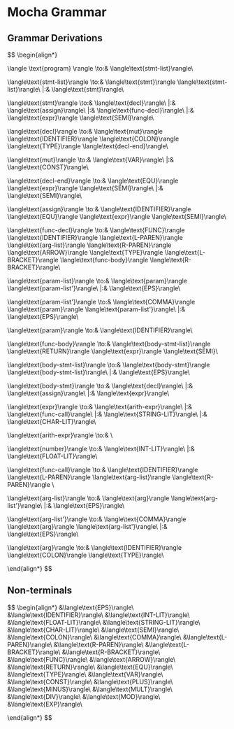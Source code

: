 # Mocha Grammar

## Grammar Derivations

$$
\begin{align*}

\langle \text{program} \rangle \to\:&
    \langle\text{stmt-list}\rangle\\

\langle\text{stmt-list}\rangle \to\:&
    \langle\text{stmt}\rangle
    \langle\text{stmt-list}\rangle\\
|\:& \langle\text{stmt}\rangle\\

\langle\text{stmt}\rangle \to\:&
    \langle\text{decl}\rangle\\
|\:& \langle\text{assign}\rangle\\
|\:& \langle\text{func-decl}\rangle\\
|\:& \langle\text{expr}\rangle
    \langle\text{SEMI}\rangle\\

\langle\text{decl}\rangle \to\:&
    \langle\text{mut}\rangle
    \langle\text{IDENTIFIER}\rangle
    \langle\text{COLON}\rangle
    \langle\text{TYPE}\rangle
    \langle\text{decl-end}\rangle\\

\langle\text{mut}\rangle \to\:&
    \langle\text{VAR}\rangle\\
|\:& \langle\text{CONST}\rangle\\

\langle\text{decl-end}\rangle \to\:&
    \langle\text{EQU}\rangle
    \langle\text{expr}\rangle
    \langle\text{SEMI}\rangle\\
|\:& \langle\text{SEMI}\rangle\\

\langle\text{assign}\rangle \to\:&
    \langle\text{IDENTIFIER}\rangle
    \langle\text{EQU}\rangle
    \langle\text{expr}\rangle
    \langle\text{SEMI}\rangle\\

\langle\text{func-decl}\rangle \to\:&
    \langle\text{FUNC}\rangle
    \langle\text{IDENTIFIER}\rangle
    \langle\text{L-PAREN}\rangle
    \langle\text{arg-list}\rangle
    \langle\text{R-PAREN}\rangle
    \langle\text{ARROW}\rangle
    \langle\text{TYPE}\rangle
    \langle\text{L-BRACKET}\rangle
    \langle\text{func-body}\rangle
    \langle\text{R-BRACKET}\rangle\\

\langle\text{param-list}\rangle \to\:&
    \langle\text{param}\rangle
    \langle\text{param-list'}\rangle\\
|\:& \langle\text{EPS}\rangle\\

\langle\text{param-list'}\rangle \to\:&
    \langle\text{COMMA}\rangle
    \langle\text{param}\rangle
    \langle\text{param-list'}\rangle\\
|\:& \langle\text{EPS}\rangle\\

\langle\text{param}\rangle \to\:&
    \langle\text{IDENTIFIER}\rangle\\

\langle\text{func-body}\rangle \to\:&
    \langle\text{body-stmt-list}\rangle
    \langle\text{RETURN}\rangle
    \langle\text{expr}\rangle
    \langle\text{SEMI}\\

\langle\text{body-stmt-list}\rangle \to\:&
    \langle\text{body-stmt}\rangle
    \langle\text{body-stmt-list}\rangle\\
|\:& \langle\text{EPS}\rangle\\

\langle\text{body-stmt}\rangle \to\:&
    \langle\text{decl}\rangle\\
|\:& \langle\text{assign}\rangle\\
|\:& \langle\text{expr}\rangle\\

\langle\text{expr}\rangle \to\:&
    \langle\text{arith-expr}\rangle\\
|\:& \langle\text{func-call}\rangle\\
|\:& \langle\text{STRING-LIT}\rangle\\
|\:& \langle\text{CHAR-LIT}\rangle\\

\langle\text{arith-expr}\rangle \to\:&
\\

\langle\text{number}\rangle \to\:&
    \langle\text{INT-LIT}\rangle\\
|\:& \langle\text{FLOAT-LIT}\rangle\\

\langle\text{func-call}\rangle \to\:&
    \langle\text{IDENTIFIER}\rangle
    \langle\text{L-PAREN}\rangle
    \langle\text{arg-list}\rangle
    \langle\text{R-PAREN}\rangle
\\

\langle\text{arg-list}\rangle \to\:&
    \langle\text{arg}\rangle
    \langle\text{arg-list'}\rangle\\
|\:& \langle\text{EPS}\rangle\\

\langle\text{arg-list'}\rangle \to\:&
    \langle\text{COMMA}\rangle
    \langle\text{arg}\rangle
    \langle\text{arg-list'}\rangle\\
|\:& \langle\text{EPS}\rangle\\

\langle\text{arg}\rangle \to\:&
    \langle\text{IDENTIFIER}\rangle
    \langle\text{COLON}\rangle
    \langle\text{TYPE}\rangle\\

\end{align*}
$$

## Non-terminals

$$
\begin{align*}
    &\langle\text{EPS}\rangle\\
    &\langle\text{IDENTIFIER}\rangle\\
    &\langle\text{INT-LIT}\rangle\\
    &\langle\text{FLOAT-LIT}\rangle\\
    &\langle\text{STRING-LIT}\rangle\\
    &\langle\text{CHAR-LIT}\rangle\\
    &\langle\text{SEMI}\rangle\\
    &\langle\text{COLON}\rangle\\
    &\langle\text{COMMA}\rangle\\
    &\langle\text{L-PAREN}\rangle\\
    &\langle\text{R-PAREN}\rangle\\
    &\langle\text{L-BRACKET}\rangle\\
    &\langle\text{R-BRACKET}\rangle\\
    &\langle\text{FUNC}\rangle\\
    &\langle\text{ARROW}\rangle\\
    &\langle\text{RETURN}\rangle\\
    &\langle\text{EQU}\rangle\\
    &\langle\text{TYPE}\rangle\\
    &\langle\text{VAR}\rangle\\
    &\langle\text{CONST}\rangle\\
    &\langle\text{PLUS}\rangle\\
    &\langle\text{MINUS}\rangle\\
    &\langle\text{MULT}\rangle\\
    &\langle\text{DIV}\rangle\\
    &\langle\text{MOD}\rangle\\
    &\langle\text{EXP}\rangle\\

\end{align*}
$$
